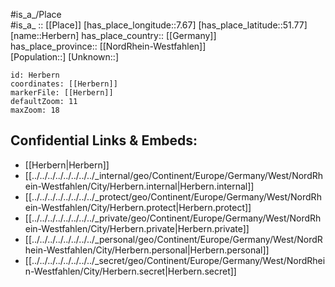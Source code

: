 ﻿---
location: [51.77,7.67] 
mapzoom: [7,12] 
mapmarker: city 
type: City
tags:
- geo/City


SpocWebEntityId: 30893
isDeleted: false
confidential: public

---
#is_a_/Place  
#is_a_ :: [[Place]] 
[has_place_longitude::7.67] 
[has_place_latitude::51.77] 
[name::Herbern] 
has_place_country:: [[Germany]]  
has_place_province:: [[NordRhein-Westfahlen]]  
[Population::] 
[Unknown::] 


```leaflet
id: Herbern
coordinates: [[Herbern]] 
markerFile: [[Herbern]] 
defaultZoom: 11 
maxZoom: 18
```


## Confidential Links & Embeds: 
- [[Herbern|Herbern]]  
- [[../../../../../../../../_internal/geo/Continent/Europe/Germany/West/NordRhein-Westfahlen/City/Herbern.internal|Herbern.internal]] 
- [[../../../../../../../../_protect/geo/Continent/Europe/Germany/West/NordRhein-Westfahlen/City/Herbern.protect|Herbern.protect]] 
- [[../../../../../../../../_private/geo/Continent/Europe/Germany/West/NordRhein-Westfahlen/City/Herbern.private|Herbern.private]] 
- [[../../../../../../../../_personal/geo/Continent/Europe/Germany/West/NordRhein-Westfahlen/City/Herbern.personal|Herbern.personal]] 
- [[../../../../../../../../_secret/geo/Continent/Europe/Germany/West/NordRhein-Westfahlen/City/Herbern.secret|Herbern.secret]] 
